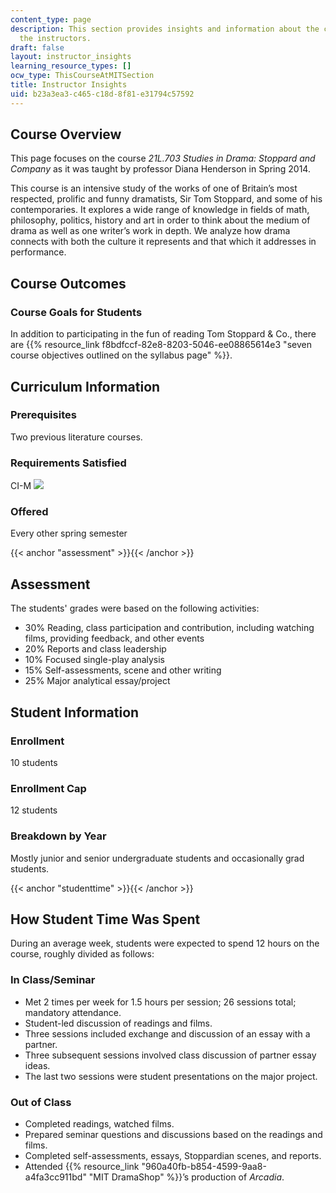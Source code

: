 ```yaml
---
content_type: page
description: This section provides insights and information about the course from
  the instructors.
draft: false
layout: instructor_insights
learning_resource_types: []
ocw_type: ThisCourseAtMITSection
title: Instructor Insights
uid: b23a3ea3-c465-c18d-8f81-e31794c57592
---
```

## Course Overview

This page focuses on the course _21L.703 Studies in Drama: Stoppard and Company_ as it was taught by professor Diana Henderson in Spring 2014.

This course is an intensive study of the works of one of Britain’s most respected, prolific and funny dramatists, Sir Tom Stoppard, and some of his contemporaries. It explores a wide range of knowledge in fields of math, philosophy, politics, history and art in order to think about the medium of drama as well as one writer’s work in depth. We analyze how drama connects with both the culture it represents and that which it addresses in performance.

## Course Outcomes

### Course Goals for Students

In addition to participating in the fun of reading Tom Stoppard & Co., there are {{% resource_link f8bdfccf-82e8-8203-5046-ee08865614e3 "seven course objectives outlined on the syllabus page" %}}.

## Curriculum Information

### Prerequisites

Two previous literature courses.

### Requirements Satisfied

CI-M ![](/images/educator/icon-question-cim.png)

### Offered

Every other spring semester

{{< anchor "assessment" >}}{{< /anchor >}}

## Assessment

The students' grades were based on the following activities:

- 30% Reading, class participation and contribution, including watching films, providing feedback, and other events
- 20% Reports and class leadership
- 10% Focused single-play analysis
- 15% Self-assessments, scene and other writing
- 25% Major analytical essay/project

## Student Information

### Enrollment

10 students

### Enrollment Cap

12 students

### Breakdown by Year

Mostly junior and senior undergraduate students and occasionally grad students.

{{< anchor "studenttime" >}}{{< /anchor >}}

## How Student Time Was Spent

During an average week, students were expected to spend 12 hours on the course, roughly divided as follows:

### In Class/Seminar

- Met 2 times per week for 1.5 hours per session; 26 sessions total; mandatory attendance.
- Student-led discussion of readings and films.
- Three sessions included exchange and discussion of an essay with a partner.
- Three subsequent sessions involved class discussion of partner essay ideas.
- The last two sessions were student presentations on the major project.

### Out of Class

- Completed readings, watched films.
- Prepared seminar questions and discussions based on the readings and films.
- Completed self-assessments, essays, Stoppardian scenes, and reports.
- Attended {{% resource_link "960a40fb-b854-4599-9aa8-a4fa3cc911bd" "MIT DramaShop" %}}’s production of _Arcadia_.